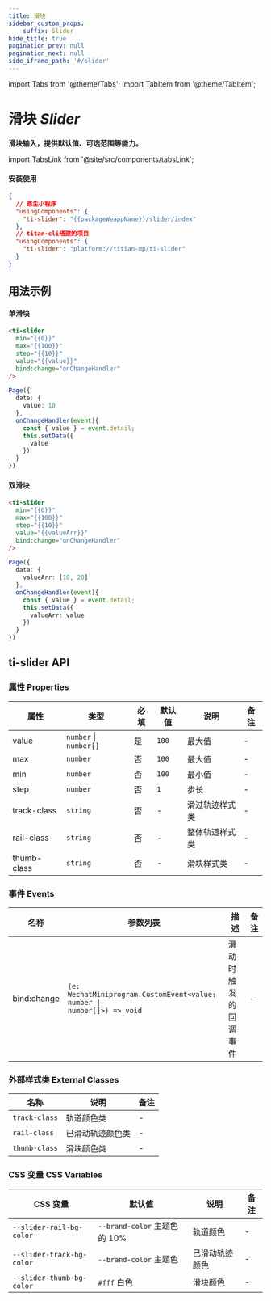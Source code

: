 ```yaml
---
title: 滑块
sidebar_custom_props: 
    suffix: Slider
hide_title: true
pagination_prev: null
pagination_next: null
side_iframe_path: '#/slider'
---
```


import Tabs from '@theme/Tabs';
import TabItem from '@theme/TabItem';

# 滑块 _Slider_

**滑块输入，提供默认值、可选范围等能力。**

import TabsLink from '@site/src/components/tabsLink';

<TabsLink id="ti-slider-api" />

#### 安装使用

```json showLineNumbers
{
  // 原生小程序
  "usingComponents": {
    "ti-slider": "{{packageWeappName}}/slider/index"
  },
  // titan-cli搭建的项目
  "usingComponents": {
    "ti-slider": "platform://titian-mp/ti-slider"
  }
}
```

## 用法示例

#### 单滑块


<Tabs>
  <TabItem value="wxml" label="index.wxml" >

```html showLineNumbers
<ti-slider
  min="{{0}}"
  max="{{100}}"
  step="{{10}}"
  value="{{value}}"
  bind:change="onChangeHandler"
/>
```

  </TabItem>
  <TabItem value="js" label="index.js">

```typescript tsx showLineNumbers
Page({
  data: {
    value: 10
  },
  onChangeHandler(event){
    const { value } = event.detail;
    this.setData({
      value
    })
  }
})
```

</TabItem>
</Tabs>

#### 双滑块


<Tabs>
<TabItem value="wxml" label="index.wxml" >

```html showLineNumbers
<ti-slider
  min="{{0}}"
  max="{{100}}"
  step="{{10}}"
  value="{{valueArr}}"
  bind:change="onChangeHandler"
/>
```

  </TabItem>
  <TabItem value="js" label="index.js">

```typescript tsx showLineNumbers
Page({
  data: {
    valueArr: [10, 20]
  },
  onChangeHandler(event){
    const { value } = event.detail;
    this.setData({
      valueArr: value
    })
  }
})
```

</TabItem>
</Tabs>

## ti-slider API

### 属性 **Properties**

| 属性       | 类型                   | 必填 | 默认值 | 说明           | 备注 |
| ---------- | ---------------------- | ---- | ------ | -------------- | ---- |
| value      | `number` \| `number[]` | 是   | `100`  | 最大值         | -    |
| max        | `number`               | 否   | `100`  | 最大值         | -    |
| min        | `number`               | 否   | `100`  | 最小值         | -    |
| step       | `number`               | 否   | `1`    | 步长           | -    |
| track-class | `string`               | 否   | -      | 滑过轨迹样式类 | -    |
| rail-class  | `string`               | 否   | -      | 整体轨道样式类 | -    |
| thumb-class | `string`               | 否   | -      | 滑块样式类     | -    |


### 事件 **Events**


| 名称     | 参数列表                                                         | 描述                 | 备注 |
| -------- | ---------------------------------------------------------------- | -------------------- | ---- |
| bind:change | <code>(e: WechatMiniprogram.CustomEvent<value: number \| number[]>) => void</code> | 滑动时触发的回调事件 | -    |


### 外部样式类 **External Classes**

| 名称          | 说明             | 备注 |
| ------------- | ---------------- | ---- |
| `track-class` | 轨道颜色类       | -    |
| `rail-class`  | 已滑动轨迹颜色类 | -    |
| `thumb-class` | 滑块颜色类       | -    |

### CSS 变量 **CSS Variables**

| CSS 变量                  | 默认值                       | 说明           | 备注 |
| ------------------------- | ---------------------------- | -------------- | ---- |
| `--slider-rail-bg-color`  | `--brand-color` 主题色的 10% | 轨道颜色       | -    |
| `--slider-track-bg-color` | `--brand-color` 主题色       | 已滑动轨迹颜色 | -    |
| `--slider-thumb-bg-color` | `#fff` 白色                  | 滑块颜色       | -    |

